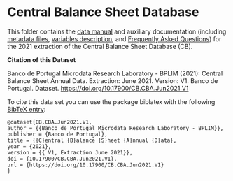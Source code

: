 # Central Balance Sheet Database


This folder contains the [data manual](https://github.com/BPLIM/Manuals/blob/master/Data/CB/JUN21/CB_manual_JUN2021.pdf) and auxiliary documentation (including [metadata files](https://github.com/BPLIM/Manuals/tree/master/Data/CB/JUN21/aux_files/describe_dataset), [variables description](https://github.com/BPLIM/Manuals/tree/master/Data/CB/JUN21/aux_files/variables_description), and [Frequently Asked Questions](https://github.com/BPLIM/Manuals/blob/master/Data/CB/JUN21/aux_files/faq/CB_faq.md)) for the 2021 extraction of the Central Balance Sheet Database (CB).


**Citation of this Dataset**

Banco de Portugal Microdata Research Laboratory - BPLIM (2021): Central Balance Sheet Annual Data. Extraction: June 2021. Version: V1. Banco de Portugal. Dataset. https://doi.org/10.17900/CB.CBA.Jun2021.V1

To cite this data set you can use the package biblatex with the following [BibTeX entry](https://github.com/BPLIM/Manuals/blob/master/Data/CB/JUN21/aux_files/bibtex/CB.bib):

```
@dataset{CB.CBA.Jun2021.V1,
author = {{Banco de Portugal Microdata Research Laboratory - BPLIM}},
publisher = {Banco de Portugal},
title = {{C}entral {B}alance {S}heet {A}nnual {D}ata},
year = {2021},
version = {{ V1, Extraction June 2021}},
doi = {10.17900/CB.CBA.Jun2021.V1},
url = {https://doi.org/10.17900/CB.CBA.Jun2021.V1}
}
```
